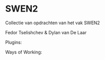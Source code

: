 # SWEN2
Collectie van opdrachten van het vak SWEN2

Fedor Tselishchev & Dylan van De Laar

Plugins:

Ways of Working:
